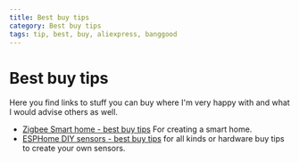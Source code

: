 ```yaml
---
title: Best buy tips
category: Best buy tips
tags: tip, best, buy, aliexpress, banggood
---
```

# Best buy tips

Here you find links to stuff you can buy where I'm very happy with and what I would advise others as well.

* [Zigbee Smart home - best buy tips](smart_home_best_buy_tips) For creating a smart home.
* [ESPHome DIY sensors - best buy tips](esphome_diy) for all kinds or hardware buy tips to create your own sensors.

